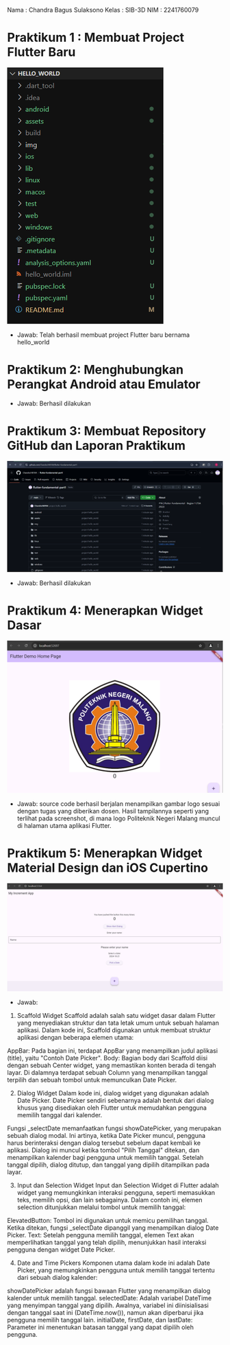 Nama : Chandra Bagus Sulaksono
Kelas : SIB-3D
NIM : 2241760079
# Praktikum 1 : Membuat Project Flutter Baru

<img src="img/output1.png">

- Jawab: Telah berhasil membuat project Flutter baru bernama hello_world

# Praktikum 2: Menghubungkan Perangkat Android atau Emulator

- Jawab: Berhasil dilakukan

# Praktikum 3: Membuat Repository GitHub dan Laporan Praktikum

<img src="img/output2.png">

- Jawab: Berhasil dilakukan

# Praktikum 4: Menerapkan Widget Dasar

<img src="img/output3.png">

- Jawab:  source code berhasil berjalan menampilkan gambar logo sesuai dengan tugas yang diberikan dosen. Hasil tampilannya seperti yang terlihat pada screenshot, di mana logo Politeknik Negeri Malang muncul di halaman utama aplikasi Flutter.

# Praktikum 5: Menerapkan Widget Material Design dan iOS Cupertino

<img src="img/output4.png">

- Jawab: 

1. Scaffold Widget
Scaffold adalah salah satu widget dasar dalam Flutter yang menyediakan struktur dan tata letak umum untuk sebuah halaman aplikasi. Dalam kode ini, Scaffold digunakan untuk membuat struktur aplikasi dengan beberapa elemen utama:

AppBar: Pada bagian ini, terdapat AppBar yang menampilkan judul aplikasi (title), yaitu "Contoh Date Picker".
Body: Bagian body dari Scaffold diisi dengan sebuah Center widget, yang memastikan konten berada di tengah layar. Di dalamnya terdapat sebuah Column yang menampilkan tanggal terpilih dan sebuah tombol untuk memunculkan Date Picker.

2. Dialog Widget
Dalam kode ini, dialog widget yang digunakan adalah Date Picker. Date Picker sendiri sebenarnya adalah bentuk dari dialog khusus yang disediakan oleh Flutter untuk memudahkan pengguna memilih tanggal dari kalender.

Fungsi _selectDate memanfaatkan fungsi showDatePicker, yang merupakan sebuah dialog modal. Ini artinya, ketika Date Picker muncul, pengguna harus berinteraksi dengan dialog tersebut sebelum dapat kembali ke aplikasi.
Dialog ini muncul ketika tombol "Pilih Tanggal" ditekan, dan menampilkan kalender bagi pengguna untuk memilih tanggal.
Setelah tanggal dipilih, dialog ditutup, dan tanggal yang dipilih ditampilkan pada layar.

3. Input dan Selection Widget
Input dan Selection Widget di Flutter adalah widget yang memungkinkan interaksi pengguna, seperti memasukkan teks, memilih opsi, dan lain sebagainya. Dalam contoh ini, elemen selection ditunjukkan melalui tombol untuk memilih tanggal:

ElevatedButton: Tombol ini digunakan untuk memicu pemilihan tanggal. Ketika ditekan, fungsi _selectDate dipanggil yang menampilkan dialog Date Picker.
Text: Setelah pengguna memilih tanggal, elemen Text akan memperlihatkan tanggal yang telah dipilih, menunjukkan hasil interaksi pengguna dengan widget Date Picker.

4. Date and Time Pickers
Komponen utama dalam kode ini adalah Date Picker, yang memungkinkan pengguna untuk memilih tanggal tertentu dari sebuah dialog kalender:

showDatePicker adalah fungsi bawaan Flutter yang menampilkan dialog kalender untuk memilih tanggal.
selectedDate: Adalah variabel DateTime yang menyimpan tanggal yang dipilih. Awalnya, variabel ini diinisialisasi dengan tanggal saat ini (DateTime.now()), namun akan diperbarui jika pengguna memilih tanggal lain.
initialDate, firstDate, dan lastDate: Parameter ini menentukan batasan tanggal yang dapat dipilih oleh pengguna.

